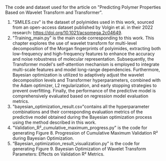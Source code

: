 The code and dataset used for the article on "Predicting Polymer Properties Based on Wavelet Transform and Transformer".
1. "SMILES.csv" is the dataset of polyimides used in this work, sourced from an open-access dataset published by Volgin et al. in their 2022 research: https://doi.org/10.1021/acsomega.2c04649.
2. "Training_main.py" is the main code corresponding to this work. This chapter explores the use of wavelet transform for multi-level decomposition of the Morgan fingerprints of polyimides, extracting both low-frequency and high-frequency features to enhance the accuracy and noise robustness of molecular representation. Subsequently, the Transformer model's self-attention mechanism is employed to integrate multi-scale features and model long-range dependencies. Furthermore, Bayesian optimization is utilized to adaptively adjust the wavelet decomposition levels and Transformer hyperparameters, combined with the Adam optimizer, L2 regularization, and early stopping strategies to prevent overfitting. Finally, the performance of the predictive model is comprehensively evaluated based on regression model evaluation metrics.
3. "bayesian_optimization_result.csv"contains all the hyperparameter combinations and their corresponding evaluation metrics of the predictive model obtained during the Bayesian optimization process using the method described in this work.
4. “Validation_R²_cumulative_maximum_progress.py" is the code for generating Figure 8. Progression of Cumulative Maximum Validation R² during Bayesian Optimization.
5. “Bayesian_optimization_result_visualization.py” is the code for generating Figure 9. Bayesian Optimization of Wavelet Transform Parameters: Effects on Validation R² Metrics.
